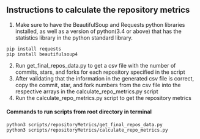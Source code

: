 ## Instructions to calculate the repository metrics
1) Make sure to have the BeautifulSoup and Requests python libraries installed, as well as a version of python(3.4 or above) that has the statistics library in the python standard library. 
```
pip install requests
pip install beautifulsoup4
   ```
2) Run get_final_repos_data.py to get a csv file with the number of commits, stars, and forks for each repository specified in the script
3) After validating that the information in the generated csv file is correct, copy the commit, star, and fork numbers from the csv file into the respective arrays in the calculate_repo_metrics.py script
4) Run the calculate_repo_metrics.py script to get the repository metrics

#### Commands to run scripts from root directory in terminal
```
python3 scripts/repositoryMetrics/get_final_repos_data.py
python3 scripts/repositoryMetrics/calculate_repo_metrics.py
```